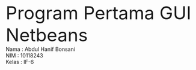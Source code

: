 <font size="12">Program Pertama GUI Netbeans</font><br>
Nama  : Abdul Hanif Bonsani <br>
NIM   : 10118243 <br>
Kelas : IF-6

